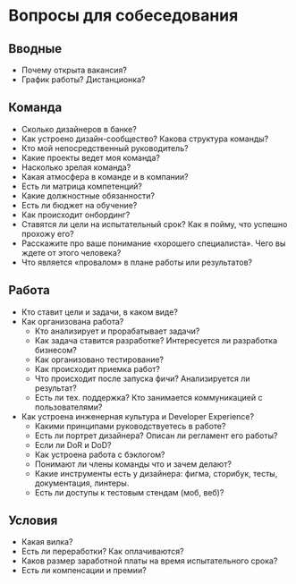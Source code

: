 # Вопросы для собеседования

## Вводные
- Почему открыта вакансия?
- График работы? Дистанционка?

## Команда
- Сколько дизайнеров в банке?
- Как устроено дизайн-сообщество? Какова структура команды?
- Кто мой непосредственный руководитель?
- Какие проекты ведет моя команда?
- Насколько зрелая команда?
- Какая атмосфера в команде и в компании?
- Есть ли матрица компетенций?
- Какие должностные обязанности?
- Есть ли бюджет на обучение?
- Как происходит онбординг?
- Ставятся ли цели на испытательный срок? Как я пойму, что успешно прохожу его?
- Расскажите про ваше понимание «хорошего специалиста». Чего вы ждете от этого человека?
- Что является «провалом» в плане работы или результатов?

## Работа
- Кто ставит цели и задачи, в каком виде?
- Как организована работа?
  - Кто анализирует и прорабатывает задачи?
  - Как задача ставится разработке? Интересуется ли разработка бизнесом?
  - Как организовано тестирование?
  - Как происходит приемка работ?
  - Что происходит после запуска фичи? Анализируется ли результат?
  - Есть ли тех. поддержка? Кто занимается коммуникацией с пользователями?
- Как устроена инженерная культура и Developer Experience?
  - Какими принципами руководствуетесь в работе?
  - Есть ли портрет дизайнера? Описан ли регламент его работы?
  - Если ли DoR и DoD?
  - Как устроена работа с бэклогом?
  - Понимают ли члены команды что и зачем делают?
  - Какие инструменты есть у дизайнера: фигма, сторибук, тесты, документация, линтеры.
  - Есть ли доступы к тестовым стендам (моб, веб)?

## Условия
- Какая вилка?
- Есть ли переработки? Как оплачиваются?
- Каков размер заработной платы на время испытательного срока?
- Есть ли компенсации и премии?